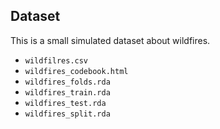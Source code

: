 ## Dataset

This is a small simulated dataset about wildfires.

- `wildfilres.csv`
- `wildfires_codebook.html`
- `wildfires_folds.rda`
- `wildfires_train.rda`
- `wildfires_test.rda`
- `wildfires_split.rda`

